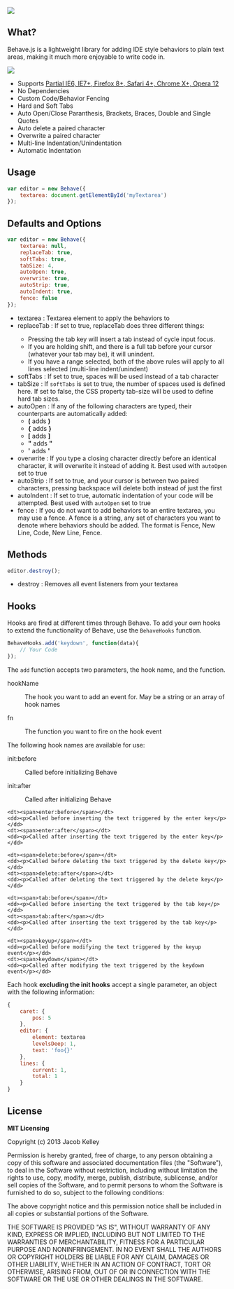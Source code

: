 <a href="http://jakiestfu.github.com/Behave.js/"><img src="https://raw.github.com/jakiestfu/Behave.js/gh-pages/assets/hero.png"></a>

## What?
Behave.js is a lightweight library for adding IDE style behaviors to plain text areas, making it much more enjoyable to write code in.

<img src="http://i.imgur.com/cAwUx9v.gif">

* Supports <a href="http://www.youtube.com/watch?v=F1lJFlB-89Q" target="_blank">Partial IE6, IE7+, Firefox 8+, Safari 4+, Chrome X+, Opera 12</a>
* No Dependencies
* Custom Code/Behavior Fencing
* Hard and Soft Tabs
* Auto Open/Close Paranthesis, Brackets, Braces, Double and Single Quotes
* Auto delete a paired character
* Overwrite a paired character
* Multi-line Indentation/Unindentation
* Automatic Indentation

## Usage
```javascript
var editor = new Behave({
    textarea: document.getElementById('myTextarea')
});
```

## Defaults and Options
```javascript
var editor = new Behave({
    textarea: null,
    replaceTab: true,
    softTabs: true,
    tabSize: 4,
    autoOpen: true,
    overwrite: true,
    autoStrip: true,
    autoIndent: true,
    fence: false
});
```
<ul>
  <li>
    textarea : Textarea element to apply the behaviors to
  </li>
  <li>
    replaceTab : If set to true, replaceTab does three different things:</p>
<ul>
<li>Pressing the tab key will insert a tab instead of cycle input focus.</li>
<li>If you are holding shift, and there is a full tab before your cursor (whatever your tab may be), it will unindent.</li>
<li>If you have a range selected, both of the above rules will apply to all lines selected (multi-line indent/unindent)</li>
</ul>

  </li>
  <li>
    softTabs : If set to true, spaces will be used instead of a tab character
  </li>
  <li>
    tabSize : If <code>softTabs</code> is set to true, the number of spaces used is defined here. If set to false, the CSS property tab-size will be used to define hard tab sizes.
  </li>
  <li>
    autoOpen : If any of the following characters are typed, their counterparts are automatically added:  
    <ul>
    	<li><b>(</b> adds <b>)</b></li>
  		<li><b>{</b> adds <b>}</b></li>
  		<li><b>[</b> adds <b>]</b></li>
  		<li><b>"</b> adds <b>"</b></li>
  		<li><b>'</b> adds <b>'</b></li>
  	</ul>
  </li>
  <li>
    overwrite : If you type a closing character directly before an identical character, it will overwrite it instead of adding it. Best used with <code>autoOpen</code> set to true 
  </li>
  <li>
    autoStrip : If set to true, and your cursor is between two paired characters, pressing backspace will delete both instead of just the first 
  </li>
  <li>
    autoIndent : If set to true, automatic indentation of your code will be attempted. Best used with <code>autoOpen</code> set to true 
  </li>
  <li>
    fence : If you do not want to add behaviors to an entire textarea, you may use a fence. A fence is a string, any set of characters you want to denote where behaviors should be added. The format is Fence, New Line, Code, New Line, Fence.
  </li>
</ul>


## Methods
```javascript
editor.destroy();
```
<ul>
  <li>destroy : Removes all event listeners from your textarea</li>
</ul>


## Hooks
Hooks are fired at different times through Behave. To add your own hooks to extend the functionality of Behave, use the `BehaveHooks` function.
```javascript
BehaveHooks.add('keydown', function(data){
    // Your Code
});
```
The `add` function accepts two parameters, the hook name, and the function.
<dl class="params">
	<dt><span>hookName</span></dt>
	<dd><p>The hook you want to add an event for. May be a string or an array of hook names</p></dd>
	<dt><span>fn</span></dt>
	<dd><p>The function you want to fire on the hook event</p></dd>
</dl>

The following hook names are available for use:

<dl class="params">
	<dt><span>init:before</span></dt>
	<dd><p>Called before initializing Behave</p></dd>
	<dt><span>init:after</span></dt>
	<dd><p>Called after initializing Behave</p></dd>
	
	<dt><span>enter:before</span></dt>
	<dd><p>Called before inserting the text triggered by the enter key</p></dd>
	<dt><span>enter:after</span></dt>
	<dd><p>Called after inserting the text triggered by the enter key</p></dd>
	
	<dt><span>delete:before</span></dt>
	<dd><p>Called before deleting the text triggered by the delete key</p></dd>
	<dt><span>delete:after</span></dt>
	<dd><p>Called after deleting the text triggered by the delete key</p></dd>
	
	<dt><span>tab:before</span></dt>
	<dd><p>Called before inserting the text triggered by the tab key</p></dd>
	<dt><span>tab:after</span></dt>
	<dd><p>Called after inserting the text triggered by the tab key</p></dd>
	
	<dt><span>keyup</span></dt>
	<dd><p>Called before modifying the text triggered by the keyup event</p></dd>
	<dt><span>keydown</span></dt>
	<dd><p>Called after modifying the text triggered by the keydown event</p></dd>
</dl>
				
Each hook <b>excluding the init hooks</b> accept a single parameter, an object with the following information:
```javascript
{
    caret: {
	    pos: 5
    },
    editor: {
	    element: textarea
	    levelsDeep: 1,
	    text: 'foo{}'
    },
    lines: {
	    current: 1,
	    total: 1
    }
}
```


## License 
**MIT Licensing**
	<p>Copyright (c) 2013 Jacob Kelley</p>
	<p>Permission is hereby granted, free of charge, to any person obtaining a copy of this software and associated documentation files (the "Software"), to deal in the Software without restriction, including without limitation the rights to use, copy, modify, merge, publish, distribute, sublicense, and/or sell copies of the Software, and to permit persons to whom the Software is furnished to do so, subject to the following conditions:</p>
	<p>The above copyright notice and this permission notice shall be included in all copies or substantial portions of the Software.</p>
	<p>THE SOFTWARE IS PROVIDED "AS IS", WITHOUT WARRANTY OF ANY KIND, EXPRESS OR IMPLIED, INCLUDING BUT NOT LIMITED TO THE WARRANTIES OF MERCHANTABILITY, FITNESS FOR A PARTICULAR PURPOSE AND NONINFRINGEMENT. IN NO EVENT SHALL THE AUTHORS OR COPYRIGHT HOLDERS BE LIABLE FOR ANY CLAIM, DAMAGES OR OTHER LIABILITY, WHETHER IN AN ACTION OF CONTRACT, TORT OR OTHERWISE, ARISING FROM, OUT OF OR IN CONNECTION WITH THE SOFTWARE OR THE USE OR OTHER DEALINGS IN THE SOFTWARE.</p>
</div>
